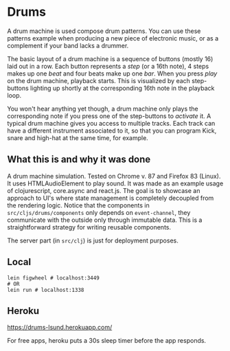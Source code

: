 # Drums

A drum machine is used compose drum patterns. You can use these patterns
example when producing a new piece of electronic music, or as a complement if
your band lacks a drummer.

The basic layout of a drum machine is a sequence of buttons (mostly 16) laid
out in a row. Each button represents a *step* (or a 16th note), 4 steps makes
up one  *beat* and four beats make up one *bar*. When you press *play* on the
drum machine, playback starts. This is visualized by each step-buttons lighting
up shortly at the corresponding 16th note in the playback loop.

You won't hear anything yet though, a drum machine only plays the corresponding
note if you press one of the step-buttons to *activate* it.  A typical drum
machine gives you access to multiple tracks. Each track can have a different
instrument associated to it, so that you can program Kick, snare and high-hat
at the same time, for example.

## What this is and why it was done

A drum machine simulation. Tested on Chrome v. 87 and Firefox 83 (Linux). It
uses HTMLAudioElement to play sound. It was made as an example usage of
clojurescript, core.async and react.js. The goal is to showcase an approach to
UI's where state management is completely decoupled from the rendering logic.
Notice that the components in `src/cljs/drums/components` only depends on
`event-channel`, they communicate with the outside only through immutable data.
This is a straightforward strategy for writing reusable components.

The server part (in `src/clj`) is just for deployment purposes.

## Local

```
lein figwheel # localhost:3449
# OR
lein run # localhost:1338
```

## Heroku

https://drums-lsund.herokuapp.com/

For free apps, heroku puts a 30s sleep timer before the app responds.

